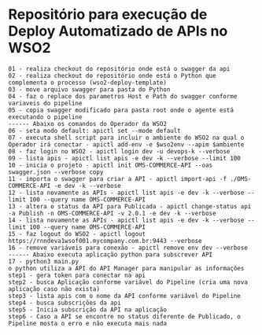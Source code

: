 # Repositório para execução de Deploy Automatizado de APIs no WSO2
    01 - realiza checkout do repositório onde está o swagger da api
    02 - realiza checkout do repositório onde está o Python que complementa o processo (wso2-deploy-template)
    03 - move arquivo swagger para pasta do Python
    04 - faz o replace dos parametros Host e Path do swagger conforme variaveis do pipeline
    05 - copia swagger modificado para pasta root onde o agente está executando o pipeline
    ------ Abaixo os comandos do Operador da WSO2
    06 - seta modo default: apictl set --mode default
    07 - executa shell script para incluir o ambiente do WSO2 na qual o Operador irá conectar - apictl add-env -e $wso2env --apim $ambiente
    08 - faz login no WSO2 - apictl login dev -u devops-k --verbose
    09 - lista apis - apictl list apis -e dev -k --verbose --limit 100
    10 - inicia o projeto - apictl init OMS-COMMERCE-API --oas swagger.json --verbose copy
    11 - importa o swagger para criar a API - apictl import-api -f ./OMS-COMMERCE-API -e dev -k --verbose
    12 - lista novamente as APIs - apictl list apis -e dev -k --verbose --limit 100 --query name OMS-COMMERCE-API
    13 - altera o status da API para Publicada - apictl change-status api -a Publish -n OMS-COMMERCE-API -v 2.0.1 -e dev -k --verbose
    14 - lista novamente as APIs - apictl list apis -e dev -k --verbose --limit 100 --query name OMS-COMMERCE-API
    15 - faz logout do WSO2 - apictl logout https://rnndeva1wsof001.mycompany.com.br:9443 --verbose
    16 - remove variáveis para conexão - apictl remove env dev --verbose
    ------ Abaixo executa aplicação python para subscrever API 
    17 - python3 main.py
    o python utiliza a API do API Manager para manipular as informações
    step1 - gera token para conectar na api
    step2 - busca Aplicação conforme variável do Pipeline (cria uma nova aplicação caso não exista)
    step3 - lista apis com o nome da API conforme variável do Pipeline
    step4 - busca subscrições da api
    step5 - Inicia subscrição da API na aplicação
    step6 - Caso a API se encontre no status diferente de Publicado, o Pipeline mosta o erro e não executa mais nada
    